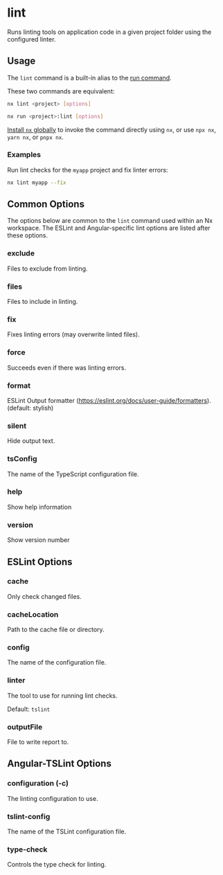 # lint

Runs linting tools on application code in a given project folder using the configured linter.

## Usage

The `lint` command is a built-in alias to the [run command](/{{framework}}/cli/run).

These two commands are equivalent:

```bash
nx lint <project> [options]
```

```bash
nx run <project>:lint [options]
```

[Install `nx` globally]({{framework}}/getting-started/nx-setup#install-nx) to invoke the command directly using `nx`, or use `npx nx`, `yarn nx`, or `pnpx nx`.

### Examples

Run lint checks for the `myapp` project and fix linter errors:

```bash
nx lint myapp --fix
```

## Common Options

The options below are common to the `lint` command used within an Nx workspace. The ESLint and Angular-specific lint options are listed after these options.

### exclude

Files to exclude from linting.

### files

Files to include in linting.

### fix

Fixes linting errors (may overwrite linted files).

### force

Succeeds even if there was linting errors.

### format

ESLint Output formatter (https://eslint.org/docs/user-guide/formatters). (default: stylish)

### silent

Hide output text.

### tsConfig

The name of the TypeScript configuration file.

### help

Show help information

### version

Show version number

## ESLint Options

### cache

Only check changed files.

### cacheLocation

Path to the cache file or directory.

### config

The name of the configuration file.

### linter

The tool to use for running lint checks.

Default: `tslint`

### outputFile

File to write report to.

## Angular-TSLint Options

### configuration (-c)

The linting configuration to use.

### tslint-config

The name of the TSLint configuration file.

### type-check

Controls the type check for linting.

